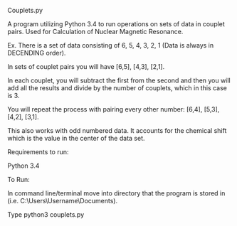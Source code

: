 Couplets.py

A program utilizing Python 3.4 to run operations on sets of data in couplet
pairs. Used for Calculation of Nuclear Magnetic Resonance.


Ex.
There is a set of data consisting of 6, 5, 4, 3, 2, 1
(Data is always in DECENDING order).

In sets of couplet pairs you will have [6,5], [4,3], [2,1].

In each couplet, you will subtract the first from the second and then you will
add all the results and divide by the number of couplets, which in this case
is 3.

You will repeat the process with pairing every other number: [6,4],
[5,3], [4,2], [3,1].

This also works with odd numbered data. It accounts for the chemical shift which
is the value in the center of the data set.

Requirements to run:

Python 3.4


To Run:

In command line/terminal move into directory that the program is stored in
(i.e. C:\Users\Username\Documents\).

Type python3 couplets.py
